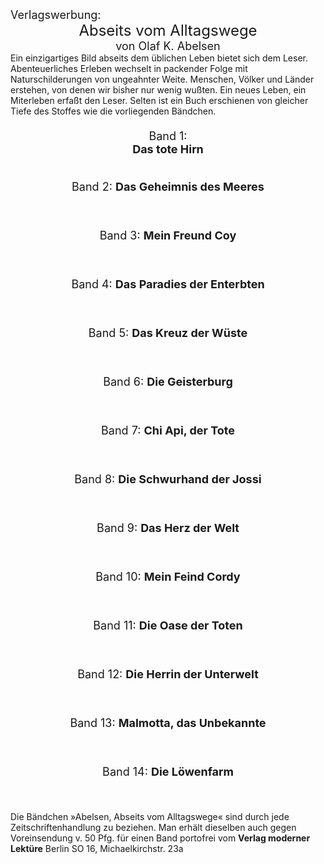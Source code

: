 <div style="font-size: large;">Verlagswerbung:</div>

<div style="font-size: x-large; text-align: center;">Abseits vom Alltagswege</div>

<div style="font-size: large; text-align: center;">von Olaf K. Abelsen</div>

<div style="font-size: normal;">Ein einzigartiges Bild abseits dem üblichen Leben bietet sich dem Leser. Abenteuerliches Erleben wechselt in packender Folge mit Naturschilderungen von ungeahnter Weite. Menschen, Völker und Länder erstehen, von denen wir bisher nur wenig wußten. Ein neues Leben, ein Miterleben erfaßt den Leser. Selten ist ein Buch erschienen von gleicher Tiefe des Stoffes wie die vorliegenden Bändchen.</div>

<div style="font-size: large; text-align: center; white-space: pre;">
Band 1:
<strong>Das tote Hirn</strong>

Band 2:
<strong>Das Geheimnis des Meeres</strong>

Band 3:
<strong>Mein Freund Coy</strong>

Band 4:
<strong>Das Paradies der Enterbten</strong>

Band 5:
<strong>Das Kreuz der Wüste</strong>

Band 6:
<strong>Die Geisterburg</strong>

Band 7:
<strong>Chi Api, der Tote</strong>

Band 8:
<strong>Die Schwurhand der Jossi</strong>

Band 9:
<strong>Das Herz der Welt</strong>

Band 10:
<strong>Mein Feind Cordy</strong>

Band 11:
<strong>Die Oase der Toten</strong>

Band 12:
<strong>Die Herrin der Unterwelt</strong>

Band 13:
<strong>Malmotta, das Unbekannte</strong>

Band 14:
<strong>Die Löwenfarm</strong>
</div>

Die Bändchen »Abelsen, Abseits vom Alltagswege« sind durch jede Zeitschriftenhandlung zu beziehen. Man erhält dieselben auch gegen Voreinsendung v. 50 Pfg. für einen Band portofrei vom __Verlag moderner Lektüre__ Berlin SO 16, Michaelkirchstr. 23a


